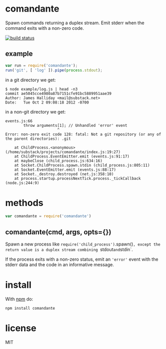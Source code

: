 # comandante

Spawn commands returning a duplex stream. Emit stderr when the command exits
with a non-zero code.

[![build status](https://secure.travis-ci.org/substack/comandante.png)](http://travis-ci.org/substack/comandante)

## example

``` js
var run = require('comandante');
run('git', [ 'log' ]).pipe(process.stdout);
```

in a git directory we get:

```
$ node example/log.js | head -n3
commit ae5045cce4980a87b7151cfe91bc5889951aae39
Author: James Halliday <mail@substack.net>
Date:   Tue Oct 2 09:08:18 2012 -0700
```

in a non-git directory we get:

```
events.js:66
        throw arguments[1]; // Unhandled 'error' event
                       ^
Error: non-zero exit code 128: fatal: Not a git repository (or any of the parent directories): .git

    at ChildProcess.<anonymous> (/home/substack/projects/comandante/index.js:19:27)
    at ChildProcess.EventEmitter.emit (events.js:91:17)
    at maybeClose (child_process.js:634:16)
    at Socket.ChildProcess.spawn.stdin (child_process.js:805:11)
    at Socket.EventEmitter.emit (events.js:88:17)
    at Socket._destroy.destroyed (net.js:358:10)
    at process.startup.processNextTick.process._tickCallback (node.js:244:9)
```

# methods

``` js
var comandante = require('comandante')
```

## comandante(cmd, args, opts={})

Spawn a new process like `require('child_process')`.spawn()`, except the return
value is a duplex stream combining `stdout` and `stdin`.

If the process exits with a non-zero status, emit an `'error'` event with the
stderr data and the code in an informative message.

# install

With [npm](https://npmjs.org) do:

```
npm install comandante
```

# license

MIT
